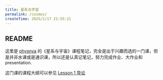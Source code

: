 ```yaml
---
title: 星系与宇宙
permalink: /cosmos/
createTime: 2025/2/17 21:55:21
---
```

## README

这里是 [physnya](/) 的《星系与宇宙》课程笔记，完全是出于兴趣而选的一门课，但是并非水课或是通识课，所以还是认真记笔记，努力完成作业、大作业和 presentation.

这门课的课程大纲可以参见 [Lesson 1 导论](/cosmos/cosmos/9jmuwlyi/#课程教学大纲)